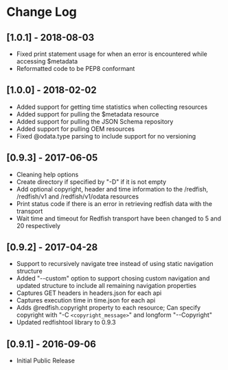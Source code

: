 # Change Log

## [1.0.1] - 2018-08-03
- Fixed print statement usage for when an error is encountered while accessing $metadata
- Reformatted code to be PEP8 conformant

## [1.0.0] - 2018-02-02
- Added support for getting time statistics when collecting resources
- Added support for pulling the $metadata resource
- Added support for pulling the JSON Schema repository
- Added support for pulling OEM resources
- Fixed @odata.type parsing to include support for no versioning

## [0.9.3] - 2017-06-05
- Cleaning help options
- Create directory if specified by "-D" if it is not empty
- Add optional copyright, header and time information to the /redfish, /redfish/v1 and /redfish/v1/odata resources
- Print status code if there is an error in retrieving redfish data with the transport
- Wait time and timeout for Redfish transport have been changed to 5 and 20 respectively

## [0.9.2] - 2017-04-28
- Support to recursively navigate tree instead of using static navigation structure
- Added "--custom" option to support chosing custom navigation and updated structure to include all remaining navigation properties
- Captures GET headers in headers.json for each api
- Captures execution time in time.json for each api
- Adds @redfish.copyright property to each resource; Can specify copyright with "-C `<copyright_message>`" and longform "--Copyright"
- Updated redfishtool library to 0.9.3

## [0.9.1] - 2016-09-06
- Initial Public Release

